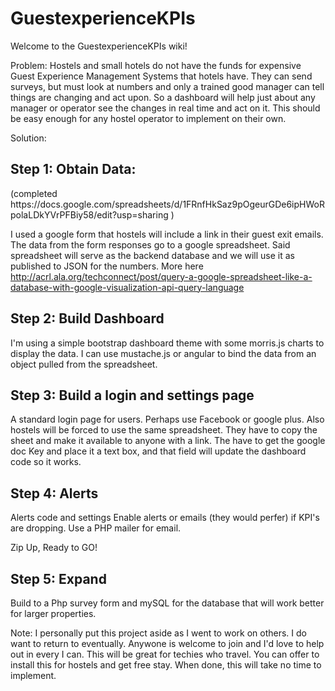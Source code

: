 # GuestexperienceKPIs

Welcome to the GuestexperienceKPIs wiki!

Problem: Hostels and small hotels do not have the funds for expensive Guest Experience Management Systems that hotels have. They can send surveys, but must look at numbers and only a trained good manager can tell things are changing and act upon. So a dashboard will help just about any manager or operator see the changes in real time and act on it. This should be easy enough for any hostel operator to implement on their own.

Solution:

<h2>Step 1: Obtain Data:</h2> (completed https://docs.google.com/spreadsheets/d/1FRnfHkSaz9pOgeurGDe6ipHWoRpolaLDkYVrPFBiy58/edit?usp=sharing )

I used a google form that hostels will include a link in their guest exit emails. The data from the form responses go to a google spreadsheet. Said spreadsheet will serve as the backend database and we will use it as published to JSON for the numbers. More here http://acrl.ala.org/techconnect/post/query-a-google-spreadsheet-like-a-database-with-google-visualization-api-query-language

<h2>Step 2: Build Dashboard</h2>

I'm using a simple bootstrap dashboard theme with some morris.js charts to display the data. I can use mustache.js or angular to bind the data from an object pulled from the spreadsheet.

<h2>Step 3: Build a login and settings page</h2>

A standard login page for users. Perhaps use Facebook or google plus. Also hostels will be forced to use the same spreadsheet. They have to copy the sheet and make it available to anyone with a link. The have to get the google doc Key and place it a text box, and that field will update the dashboard code so it works.

<h2>Step 4: Alerts</h2>
Alerts code and settings Enable alerts or emails (they would perfer) if KPI's are dropping. Use a PHP mailer for email.

Zip Up, Ready to GO!

<h2>Step 5: Expand</h2>
Build to a Php survey form and mySQL for the database that will work better for larger properties.

Note: I personally put this project aside as I went to work on others. I do want to return to eventually. Anywone is welcome to join and I'd love to help out in every I can. This will be great for techies who travel. You can offer to install this for hostels and get free stay. When done, this will take no time to implement.
